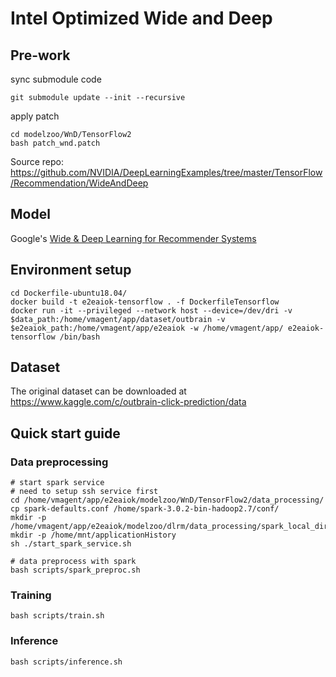 # Intel Optimized Wide and Deep

## Pre-work
sync submodule code
```
git submodule update --init --recursive
```

apply patch
```
cd modelzoo/WnD/TensorFlow2
bash patch_wnd.patch
```

Source repo: https://github.com/NVIDIA/DeepLearningExamples/tree/master/TensorFlow/Recommendation/WideAndDeep

## Model

Google's [Wide & Deep Learning for Recommender Systems](https://arxiv.org/abs/1606.07792)

## Environment setup

```
cd Dockerfile-ubuntu18.04/
docker build -t e2eaiok-tensorflow . -f DockerfileTensorflow
docker run -it --privileged --network host --device=/dev/dri -v $data_path:/home/vmagent/app/dataset/outbrain -v $e2eaiok_path:/home/vmagent/app/e2eaiok -w /home/vmagent/app/ e2eaiok-tensorflow /bin/bash
```

## Dataset

The original dataset can be downloaded at https://www.kaggle.com/c/outbrain-click-prediction/data

## Quick start guide

### Data preprocessing
```
# start spark service
# need to setup ssh service first
cd /home/vmagent/app/e2eaiok/modelzoo/WnD/TensorFlow2/data_processing/
cp spark-defaults.conf /home/spark-3.0.2-bin-hadoop2.7/conf/
mkdir -p /home/vmagent/app/e2eaiok/modelzoo/dlrm/data_processing/spark_local_dir
mkdir -p /home/mnt/applicationHistory
sh ./start_spark_service.sh

# data preprocess with spark
bash scripts/spark_preproc.sh
```

### Training

`bash scripts/train.sh`

### Inference

`bash scripts/inference.sh`
